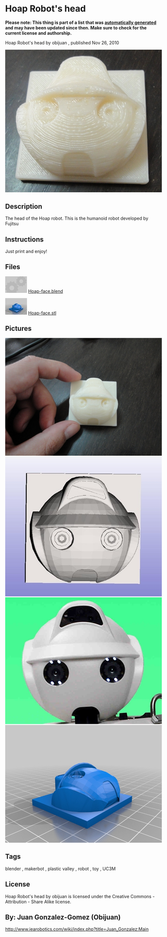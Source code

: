 Hoap Robot's head
===============
**Please note: This thing is part of a list that was [automatically generated](https://github.com/carlosgs/export-things) and may have been updated since then. Make sure to check for the current license and authorship.**  

Hoap Robot's head  by obijuan , published Nov 26, 2010

![Image](img/Hoap-fase-1_display_large_display_large.jpg)

Description
--------
The head of the Hoap robot. This is the humanoid robot developed by Fujitsu

Instructions
--------
Just print and enjoy!

Files
--------
[![Image](img/Gears_preview_tinycard.jpg)](Hoap-face.blend)
 [ Hoap-face.blend](Hoap-face.blend)  

[![Image](img/Hoap-face_preview_tinycard.jpg)](Hoap-face.stl)
 [ Hoap-face.stl](Hoap-face.stl)  



Pictures
--------
![Image](img/Hoap-face-2_display_large_display_large.jpg)
![Image](img/Hoap-face-4_display_large_display_large.jpg)
![Image](img/Hoap-face-3_display_large_display_large.jpg)
![Image](img/Hoap-face_display_large.jpg)


Tags
--------
blender , makerbot , plastic valley , robot , toy , UC3M  

  

License
--------
Hoap Robot's head by obijuan is licensed under the Creative Commons - Attribution - Share Alike license.  



By: Juan Gonzalez-Gomez (Obijuan)
--------
<http://www.iearobotics.com/wiki/index.php?title=Juan_Gonzalez:Main>